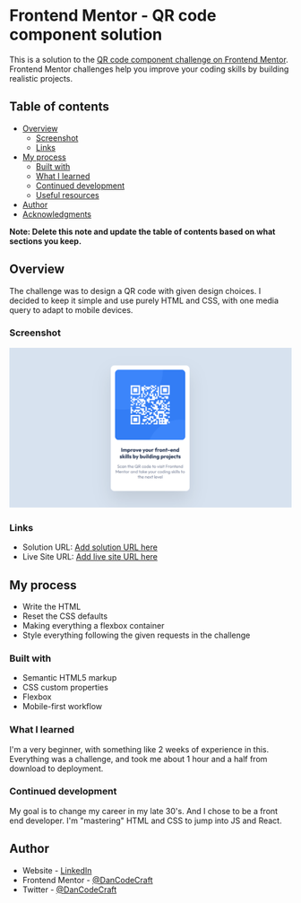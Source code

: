 # Frontend Mentor - QR code component solution

This is a solution to the [QR code component challenge on Frontend Mentor](https://www.frontendmentor.io/challenges/qr-code-component-iux_sIO_H). Frontend Mentor challenges help you improve your coding skills by building realistic projects.

## Table of contents

- [Overview](#overview)
  - [Screenshot](#screenshot)
  - [Links](#links)
- [My process](#my-process)
  - [Built with](#built-with)
  - [What I learned](#what-i-learned)
  - [Continued development](#continued-development)
  - [Useful resources](#useful-resources)
- [Author](#author)
- [Acknowledgments](#acknowledgments)

**Note: Delete this note and update the table of contents based on what sections you keep.**

## Overview

The challenge was to design a QR code with given design choices.
I decided to keep it simple and use purely HTML and CSS, with one media query to adapt to mobile devices.

### Screenshot

![](./QRCodeFEMScreenshot.png)

### Links

- Solution URL: [Add solution URL here](https://github.com/DanCodeCraft/FEM-qrCodeComponent)
- Live Site URL: [Add live site URL here](https://fem-qr-code-component-ebon.vercel.app/)

## My process

- Write the HTML
- Reset the CSS defaults
- Making everything a flexbox container
- Style everything following the given requests in the challenge

### Built with

- Semantic HTML5 markup
- CSS custom properties
- Flexbox
- Mobile-first workflow

### What I learned

I'm a very beginner, with something like 2 weeks of experience in this.
Everything was a challenge, and took me about 1 hour and a half from download to deployment.

### Continued development

My goal is to change my career in my late 30's.
And I chose to be a front end developer.
I'm "mastering" HTML and CSS to jump into JS and React.

## Author

- Website - [LinkedIn](https://www.linkedin.com/in/adannjacinto/)
- Frontend Mentor - [@DanCodeCraft](https://www.frontendmentor.io/profile/DanCodeCraft)
- Twitter - [@DanCodeCraft](https://twitter.com/DanCodeCraft)
